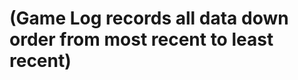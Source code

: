 # (Game Log records all data down order from most recent to least recent)
<script>
const url="http://206.188.196.247:8086//api/leaderboardUser";
fetch(url)
.then((response)=>{
    var data=response.json();
})
console.log(data);
</script>